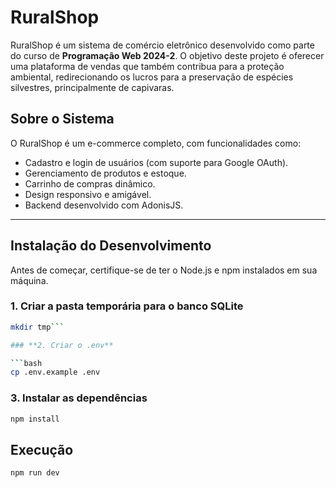 # **RuralShop**

RuralShop é um sistema de comércio eletrônico desenvolvido como parte do curso de **Programação Web 2024-2**. O objetivo deste projeto é oferecer uma plataforma de vendas que também contribua para a proteção ambiental, redirecionando os lucros para a preservação de espécies silvestres, principalmente de capivaras.

## **Sobre o Sistema**
O RuralShop é um e-commerce completo, com funcionalidades como:
- Cadastro e login de usuários (com suporte para Google OAuth).
- Gerenciamento de produtos e estoque.
- Carrinho de compras dinâmico.
- Design responsivo e amigável.
- Backend desenvolvido com AdonisJS.

---

## **Instalação do Desenvolvimento**

Antes de começar, certifique-se de ter o Node.js e npm instalados em sua máquina.

### **1. Criar a pasta temporária para o banco SQLite**

```bash
mkdir tmp```

### **2. Criar o .env**

```bash
cp .env.example .env
```

### **3. Instalar as dependências**

```bash
npm install
```

## **Execução**
```bash
npm run dev
```
